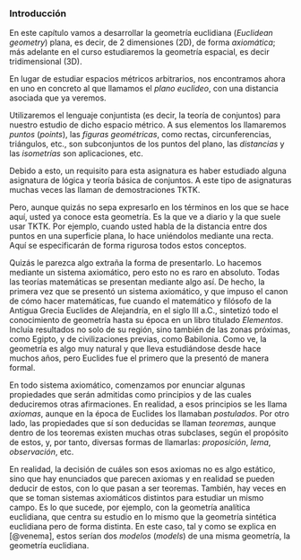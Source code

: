 


### Introducción

En este capítulo vamos a desarrollar la geometría euclidiana (_Euclidean
geometry_) plana, es decir, de 2 dimensiones (2D), de forma _axiomática_;
más adelante en el curso estudiaremos la geometría espacial, es decir
tridimensional (3D).

En lugar de estudiar espacios métricos arbitrarios, nos encontramos ahora en
uno en concreto al que llamamos el _plano euclideo_, con una distancia
asociada que ya veremos.

Utilizaremos el lenguaje conjuntista (es decir, la teoría de conjuntos) para
nuestro estudio de dicho espacio métrico. A sus elementos los llamaremos
_puntos_ (_points_), las _figuras geométricas_, como rectas,
circunferencias, triángulos, etc., son subconjuntos de los puntos del plano,
las _distancias_ y las _isometrías_ son aplicaciones, etc.

Debido a esto, un requisito para esta asignatura es haber estudiado alguna
asignatura de lógica y teoría básica de conjuntos. A este tipo de
asignaturas muchas veces las llaman de demostraciones TKTK.

Pero, aunque quizás no sepa expresarlo en los términos en los que se hace
aquí, usted ya conoce esta geometría. Es la que ve a diario y la que suele
usar TKTK. Por ejemplo, cuando usted habla de la distancia entre dos puntos
en una superficie plana, lo hace uniéndolos mediante una recta. Aquí se
especificarán de forma rigurosa todos estos conceptos.

Quizás le parezca algo extraña la forma de presentarlo. Lo hacemos mediante
un sistema axiomático, pero esto no es raro en absoluto. Todas las teorías
matemáticas se presentan mediante algo así. De hecho, la primera vez que se
presentó un sistema axiomático, y que impuso el canon de cómo hacer
matemáticas, fue cuando el matemático y filósofo de la Antigua Grecia
Euclides de Alejandría, en el siglo III a.C., sintetizó todo el conocimiento
de geometría hasta su época en un libro titulado _Elementos_. Incluía
resultados no solo de su región, sino también de las zonas próximas, como
Egipto, y de civilizaciones previas, como Babilonia. Como ve, la geometría
es algo muy natural y que lleva estudiándose desde hace muchos años, pero
Euclides fue el primero que la presentó de manera formal.

En todo sistema axiomático, comenzamos por enunciar algunas propiedades que
serán admitidas como principios y de las cuales deduciremos otras
afirmaciones. En realidad, a esos principios se les llama _axiomas_, aunque
en la época de Euclides los llamaban _postulados_. Por otro lado, las
propiedades que sí son deducidas se llaman _teoremas_, aunque dentro de los
teoremas existen muchas otras subclases, según el propósito de estos, y, por
tanto, diversas formas de llamarlas: _proposición_, _lema_, _observación_,
etc.

En realidad, la decisión de cuáles son esos axiomas no es algo estático,
sino que hay enunciados que parecen axiomas y en realidad se pueden deducir
de estos, con lo que pasan a ser teoremas. También, hay veces en que se
toman sistemas axiomáticos distintos para estudiar un mismo campo. Es lo que
sucede, por ejemplo, con la geometría analítica euclidiana, que centra su
estudio en lo mismo que la geometría sintética euclidiana pero de forma
distinta. En este caso, tal y como se explica en [@venema], estos serían dos
_modelos_ (_models_) de una misma geometría, la geometría euclidiana.

<!-- Reverse mathematics. -->




